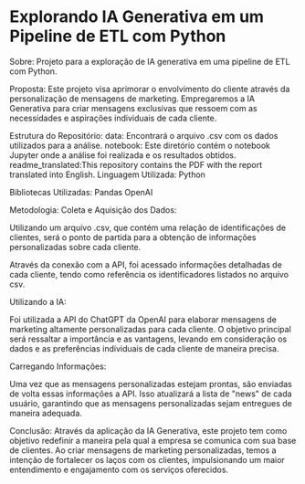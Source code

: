 # Explorando IA Generativa em um Pipeline de ETL com Python

Sobre:
Projeto para a exploração de IA generativa em uma pipeline de ETL com Python.

Proposta:
Este projeto visa aprimorar o envolvimento do cliente através da personalização de mensagens de marketing. Empregaremos a IA Generativa para criar mensagens exclusivas que ressoem com as necessidades e aspirações individuais de cada cliente.

Estrutura do Repositório:
data: Encontrará o arquivo .csv com os dados utilizados para a análise.
notebook: Este diretório contém o notebook Jupyter onde a análise foi realizada e os resultados obtidos.
readme_translated:This repository contains the PDF with the report translated into English.
Linguagem Utilizada:
Python

Bibliotecas Utilizadas:
Pandas OpenAI

Metodologia:
Coleta e Aquisição dos Dados:

Utilizando um arquivo .csv, que contém uma relação de identificações de clientes, será o ponto de partida para a obtenção de informações personalizadas sobre cada cliente.

Através da conexão com a API, foi acessado informações detalhadas de cada cliente, tendo como referência os identificadores listados no arquivo csv.

Utilizando a IA:

Foi utilizada a API do ChatGPT da OpenAI para elaborar mensagens de marketing altamente personalizadas para cada cliente. O objetivo principal será ressaltar a importância e as vantagens, levando em consideração os dados e as preferências individuais de cada cliente de maneira precisa.

Carregando Informações:

Uma vez que as mensagens personalizadas estejam prontas, são enviadas de volta essas informações a API. Isso atualizará a lista de "news" de cada usuário, garantindo que as mensagens personalizadas sejam entregues de maneira adequada.

Conclusão:
Através da aplicação da IA Generativa, este projeto tem como objetivo redefinir a maneira pela qual a empresa se comunica com sua base de clientes. Ao criar mensagens de marketing personalizadas, temos a intenção de fortalecer os laços com os clientes, impulsionando um maior entendimento e engajamento com os serviços oferecidos.
